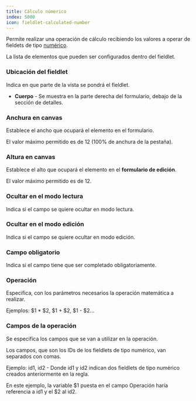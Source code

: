 ```yaml
---
title: Cálculo númerico
index: 5000
icon: fieldlet-calculated-number
---
```


Permite realizar una operación de cálculo recibiendo los valores a operar de fieldets de tipo
[numérico](/rules/palette/fieldlets/numberfield).

La lista de elementos que pueden ser configurados dentro del fieldlet.

### Ubicación del fieldlet

Indica en que parte de la vista se pondrá el fieldlet.

- **Cuerpo** - Se muestra en la parte derecha del formulario, debajo de la sección de detalles.

### Anchura en canvas

Establece el ancho que ocupará el elemento en el formulario.

El valor máximo permitido es de 12 (100% de anchura de la pestaña).

### Altura en canvas

Establece el alto que ocupará el elemento en el **formulario de edición**.

El valor máximo permitido es de 12.

### Ocultar en el modo lectura

Indica si el campo se quiere ocultar en modo lectura.

### Ocultar en el modo edición

Indica si el campo se quiere ocultar en modo edición.

### Campo obligatorio

Indica si el campo tiene que ser completado obligatoriamente.

### Operación

Especifica, con los parámetros necesarios la operación matemática a realizar.

Ejemplos: $1 * $2, $1 + $2, $1 - $2...

### Campos de la operación

Se especifíca los campos que se van a utilizar en la operación.

Los campos, que son los IDs de los fieldlets de tipo numérico, van separados con comas.

Ejemplo: id1, id2 - Donde id1 y id2 indican dos fieldlets de tipo numérico creados anteriormente en la regla.

En este ejemplo, la variable $1 puesta en el campo Operación haría referencia a id1 y el $2 al id2.
